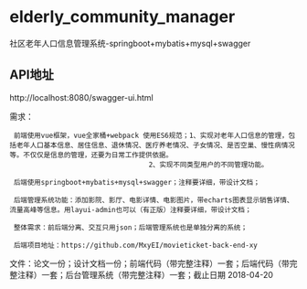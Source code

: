 # elderly_community_manager
社区老年人口信息管理系统-springboot+mybatis+mysql+swagger

## API地址
http://localhost:8080/swagger-ui.html

需求：
     
     前端使用vue框架，vue全家桶+webpack 使用ES6规范；1、实现对老年人口信息的管理，包括老年人口基本信息、居住信息、退休情况、医疗养老情况、子女情况、是否空巢、慢性病情况等。不仅仅是信息的管理，还要为日常工作提供依据。
                                      2、实现不同类型用户的不同管理功能。

     后端使用springboot+mybatis+mysql+swagger；注释要详细，带设计文档；
     
     后端管理系统功能：添加影院、影厅、电影详情、电影图片，带echarts图表显示销售详情、流量高峰等信息。用layui-admin也可以（有正版）注释要详细，带设计文档；
     
     整体需求：前后端分离、交互只用json；后端管理系统也是单独分离的系统；
     
     后端项目地址：https://github.com/MxyEI/movieticket-back-end-xy
     
文件：论文一份；设计文档一份；前端代码（带完整注释）一套；后端代码（带完整注释）一套；后台管理系统（带完整注释）一套；截止日期 2018-04-20
     

